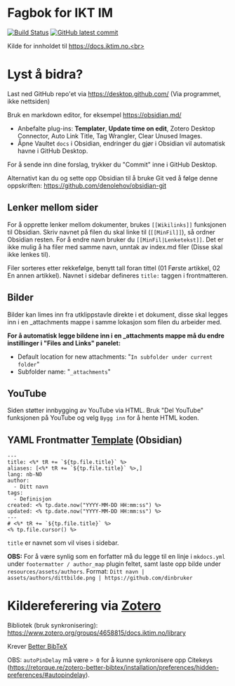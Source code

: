 # Fagbok for IKT IM
[![Build Status](https://img.shields.io/github/workflow/status/VaagenIM/docs.iktim.no/CI)](https://github.com/VaagenIM/docs.iktim.no/)
[![GitHub latest commit](https://img.shields.io/github/last-commit/VaagenIM/docs.iktim.no)](https://github.com/VaagenIM/docs.iktim.no/commit/)

Kilde for innholdet til https://docs.iktim.no.<br>

# Lyst å bidra?
Last ned GitHub repo'et via https://desktop.github.com/ (Via programmet, ikke nettsiden)

Bruk en markdown editor, for eksempel https://obsidian.md/
- Anbefalte plug-ins: **Templater**, **Update time on edit**, Zotero Desktop Connector, Auto Link Title, Tag Wrangler, Clear Unused Images.<br>
- Åpne Vaultet `docs` i Obsidian, endringer du gjør i Obsidian vil automatisk havne i GitHub Desktop.

For å sende inn dine forslag, trykker du "Commit" inne i GitHub Desktop.

Alternativt kan du og sette opp Obsidian til å bruke Git ved å følge denne oppskriften: https://github.com/denolehov/obsidian-git

## Lenker mellom sider
For å opprette lenker mellom dokumenter, brukes `[[Wikilinks]]` funksjonen til Obsidian. Skriv navnet på filen du skal linke til (`[[MinFil]]`), så ordner Obsidian resten. For å endre navn bruker du `[[MinFil|Lenketekst]]`. Det er ikke mulig å ha filer med samme navn, unntak av index.md filer (Disse skal ikke lenkes til).

Filer sorteres etter rekkefølge, benytt tall foran tittel (01 Første artikkel, 02 En annen artikkel). Navnet i sidebar defineres `title:` taggen i frontmatteren.

## Bilder
Bilder kan limes inn fra utklippstavle direkte i et dokument, disse skal legges inn i en _attachments mappe i samme lokasjon som filen du arbeider med.

**For å automatisk legge bildene inn i en _attachments mappe må du endre instillinger i "Files and Links" panelet:**
- Default location for new attachments: "`In subfolder under current folder`"
- Subfolder name: "`_attachments`"

## YouTube
Siden støtter innbygging av YouTube via HTML. Bruk "Del YouTube" funksjonen på YouTube og velg `Bygg inn` for å hente HTML koden.

## YAML Frontmatter [Template](https://github.com/SilentVoid13/Templater) (Obsidian)
```
---
title: <%* tR += `${tp.file.title}` %>
aliases: [<%* tR += `${tp.file.title}` %>,]
lang: nb-NO
author:
  - Ditt navn
tags:
  - Definisjon
created: <% tp.date.now("YYYY-MM-DD HH:mm:ss") %>
updated: <% tp.date.now("YYYY-MM-DD HH:mm:ss") %>
---
# <%* tR += `${tp.file.title}` %>
<% tp.file.cursor() %>
```
`title` er navnet som vil vises i sidebar.

**OBS:** For å være synlig som en forfatter må du legge til en linje i `mkdocs.yml` under `footermatter / author_map` plugin feltet, samt laste opp bilde under `resources/assets/authors`. Format: `Ditt navn | assets/authors/dittbilde.png | https://github.com/dinbruker`

# Kildereferering via [Zotero](https://www.zotero.org/)
Bibliotek (bruk synkronisering): https://www.zotero.org/groups/4658815/docs.iktim.no/library

Krever [Better BibTeX](https://retorque.re/zotero-better-bibtex/installation/)

OBS: `autoPinDelay` må være `> 0` for å kunne synkronisere opp Citekeys (https://retorque.re/zotero-better-bibtex/installation/preferences/hidden-preferences/#autopindelay).
